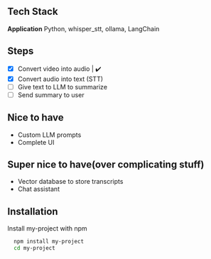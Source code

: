 ## Tech Stack

**Application** Python, whisper_stt, ollama, LangChain

## Steps

- [x] Convert video into audio | :heavy_check_mark:
- [x] Convert audio into text (STT)
- [ ] Give text to LLM to summarize
- [ ] Send summary to user

## Nice to have

- Custom LLM prompts
- Complete UI

## Super nice to have(over complicating stuff)

- Vector database to store transcripts
- Chat assistant

## Installation

Install my-project with npm

```bash
  npm install my-project
  cd my-project
```
